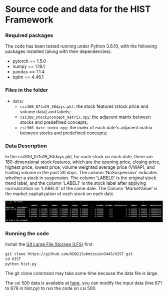 # Source code and data for the HIST Framework

### Required packages
The code has been tested running under Python 3.6.10, with the following packages installed (along with their dependencies):
- pytorch == 1.5.0
- numpy == 1.19.1
- pandas == 1.1.4
- tqdm == 4.46.1

### Files in the folder
- `data/`
  - `csi300_07to19_30days.pkl`: the stock features (stock price and volume data) and labels;
  - `csi300_stock2concept_matrix.npy`: the adjacent matrix between stocks and predefined concepts;
  - `csi300_date_index.npy`: the index of each date's adjacent matrix between stocks and predefined concepts;

### Data Description
In the csi300_07to19_30days.pkl, for each stock on each date, there are 180-dimensional stock features, which are the opening price, closing price, highest price, lowest price, volume weighted average price (VWAP), and trading volume in the past 30 days. The column 'NoSuspension' indicates whether a stock in suspension. The column 'LABEL0' is the original stock trend label, and the column 'LABEL1' is the stock label after applying normalization on 'LABEL0' of the same date. The Column 'MarketValue' is the market capitalization of each stock on each date.

![](https://github.com/KDD21Submission3445/HIST/blob/master/data_example.jpg)

### Running the code
Install the [Git Large File Storage (LFS)](https://git-lfs.github.com/) first.
```
git clone https://github.com/KDD21Submission3445/HIST.git
cd HIST
python hist.py
```
The git clone command may take some time because the data file is large.

The csi 500 data is available at [here](https://drive.google.com/file/d/1JlSD3IVwOH0Ts3zjCJnQFK_96_dFkHbb/view?usp=sharing), you can modify the input data (line 671 to 679 in hist.py) to run the code on csi 500.
